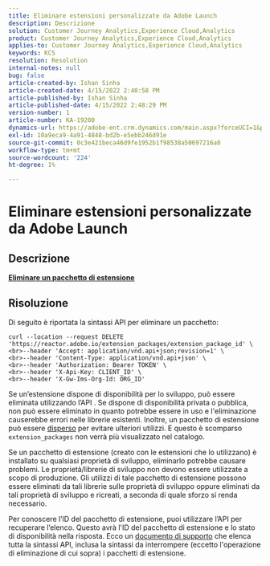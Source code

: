 ```yaml
---
title: Eliminare estensioni personalizzate da Adobe Launch
description: Descrizione
solution: Customer Journey Analytics,Experience Cloud,Analytics
product: Customer Journey Analytics,Experience Cloud,Analytics
applies-to: Customer Journey Analytics,Experience Cloud,Analytics
keywords: KCS
resolution: Resolution
internal-notes: null
bug: false
article-created-by: Ishan Sinha
article-created-date: 4/15/2022 2:40:58 PM
article-published-by: Ishan Sinha
article-published-date: 4/15/2022 2:48:29 PM
version-number: 1
article-number: KA-19200
dynamics-url: https://adobe-ent.crm.dynamics.com/main.aspx?forceUCI=1&pagetype=entityrecord&etn=knowledgearticle&id=d53e500b-cabc-ec11-983f-0022480b4e7f
exl-id: 10a9eca9-4a91-4848-bd2b-e5ebb246d91e
source-git-commit: 0c3e421beca46d9fe1952b1f98538a50697216a0
workflow-type: tm+mt
source-wordcount: '224'
ht-degree: 1%

---
```


# Eliminare estensioni personalizzate da Adobe Launch

## Descrizione

<u><b>Eliminare un pacchetto di estensione</b></u>

## Risoluzione


Di seguito è riportata la sintassi API per eliminare un pacchetto:


```
curl --location --request DELETE 'https://reactor.adobe.io/extension_packages/extension_package_id' \
<br>--header 'Accept: application/vnd.api+json;revision=1' \
<br>--header 'Content-Type: application/vnd.api+json' \
<br>--header 'Authorization: Bearer TOKEN' \
<br>--header 'X-Api-Key: CLIENT_ID' \
<br>--header 'X-Gw-Ims-Org-Id: ORG_ID'
```


Se un’estensione dispone di disponibilità per lo sviluppo, può essere eliminata utilizzando l’API . Se dispone di disponibilità privata o pubblica, non può essere eliminato in quanto potrebbe essere in uso e l&#39;eliminazione causerebbe errori nelle librerie esistenti. Inoltre, un pacchetto di estensione può essere [disperso](https://experienceleague.adobe.com/docs/experience-platform/tags/api/endpoints/extension-packages.html?lang=en#discontinue) per evitare ulteriori utilizzi. E questo è scomparso `extension_packages` non verrà più visualizzato nel catalogo.

Se un pacchetto di estensione (creato con le estensioni che lo utilizzano) è installato su qualsiasi proprietà di sviluppo, eliminarlo potrebbe causare problemi. Le proprietà/librerie di sviluppo non devono essere utilizzate a scopo di produzione. Gli utilizzi di tale pacchetto di estensione possono essere eliminati da tali librerie sulle proprietà di sviluppo oppure eliminati da tali proprietà di sviluppo e ricreati, a seconda di quale sforzo si renda necessario.

Per conoscere l’ID del pacchetto di estensione, puoi utilizzare l’API per recuperare l’elenco. Questo avrà l&#39;ID del pacchetto di estensione e lo stato di disponibilità nella risposta. Ecco un [documento di supporto](https://experienceleague.adobe.com/docs/experience-platform/tags/api/endpoints/extension-packages.html?lang=en#list) che elenca tutta la sintassi API, inclusa la sintassi da interrompere (eccetto l&#39;operazione di eliminazione di cui sopra) i pacchetti di estensione.
